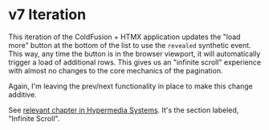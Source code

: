 
# v7 Iteration

This iteration of the ColdFusion + HTMX application updates the "load more" button at the bottom of the list to use the `revealed` synthetic event. This way, any time the button is in the browser viewport, it will automatically trigger a load of additional rows. This gives us an "infinite scroll" experience with almost no changes to the core mechanics of the pagination.

Again, I'm leaving the prev/next functionality in place to make this change additive.

See [relevant chapter in Hypermedia Systems][hypermedia-chapter]. It's the section labeled, "Infinite Scroll".


[hypermedia-chapter]: https://hypermedia.systems/htmx-patterns/#_infinite_scroll
